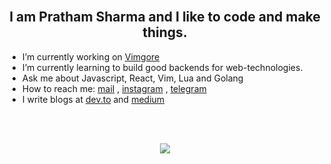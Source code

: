 <h2 align="center">
  <br>
    I am Pratham Sharma and I like to code and make things. 
  <br>
</h2>


- I’m currently working on [Vimgore](https://github.com/ps173/vimgore)
- I’m currently learning to build good backends for web-technologies.
- Ask me about Javascript, React, Vim, Lua and Golang
- How to reach me: [mail](mailto:prathamsharma173@gmail.com) , [instagram](https://www.instagram.com/unparalleled173/) , [telegram](https://t.me/Spirit_ps17)
- I write blogs at [dev.to](https://dev.to/ps173) and [medium](https://mehmehsloth.medium.com/)  
    
<br /><br />
   
<p align="center">
  <img src="https://github-readme-stats-five-lyart.vercel.app/api?username=ps173&theme=gruvbox&show_icons=true">
</p>
    
<br /><br />
